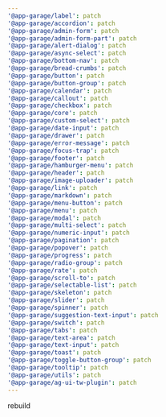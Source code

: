```yaml
---
'@app-garage/label': patch
'@app-garage/accordion': patch
'@app-garage/admin-form': patch
'@app-garage/admin-form-part': patch
'@app-garage/alert-dialog': patch
'@app-garage/async-select': patch
'@app-garage/bottom-nav': patch
'@app-garage/bread-crumbs': patch
'@app-garage/button': patch
'@app-garage/button-group': patch
'@app-garage/calendar': patch
'@app-garage/callout': patch
'@app-garage/checkbox': patch
'@app-garage/core': patch
'@app-garage/custom-select': patch
'@app-garage/date-input': patch
'@app-garage/drawer': patch
'@app-garage/error-message': patch
'@app-garage/focus-trap': patch
'@app-garage/footer': patch
'@app-garage/hamburger-menu': patch
'@app-garage/header': patch
'@app-garage/image-uploader': patch
'@app-garage/link': patch
'@app-garage/markdown': patch
'@app-garage/menu-button': patch
'@app-garage/menu': patch
'@app-garage/modal': patch
'@app-garage/multi-select': patch
'@app-garage/numeric-input': patch
'@app-garage/pagination': patch
'@app-garage/popover': patch
'@app-garage/progress': patch
'@app-garage/radio-group': patch
'@app-garage/rate': patch
'@app-garage/scroll-to': patch
'@app-garage/selectable-list': patch
'@app-garage/skeleton': patch
'@app-garage/slider': patch
'@app-garage/spinner': patch
'@app-garage/suggestion-text-input': patch
'@app-garage/switch': patch
'@app-garage/tabs': patch
'@app-garage/text-area': patch
'@app-garage/text-input': patch
'@app-garage/toast': patch
'@app-garage/toggle-button-group': patch
'@app-garage/tooltip': patch
'@app-garage/utils': patch
'@app-garage/ag-ui-tw-plugin': patch
---
```


rebuild

